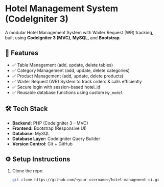 # Hotel Management System (CodeIgniter 3)

A modular Hotel Management System with Waiter Request (WR) tracking, built using **CodeIgniter 3 (MVC)**, **MySQL**, and **Bootstrap**.

## 🚀 Features
- ✅ Table Management (add, update, delete tables)
- ✅ Category Management (add, update, delete categories)
- ✅ Product Management (add, update, delete products)
- ✅ Waiter Request (WR) System to track orders & calls efficiently
- ✅ Secure login with session-based hotel_id
- ✅ Reusable database functions using custom `My_model`

## 🛠 Tech Stack
- **Backend:** PHP (CodeIgniter 3 – MVC)
- **Frontend:** Bootstrap (Responsive UI)
- **Database:** MySQL
- **Database Layer:** CodeIgniter Query Builder
- **Version Control:** Git + GitHub

## ⚙️ Setup Instructions
1. Clone the repo:
   ```bash
   git clone https://github.com/<your-username>/hotel-management-ci.git
